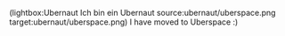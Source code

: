 <!--
Title: Ich bin ein Ubernaut
Author: Jacob Moen
Date: 2016/11/30 20:02
Datetime: 2016-11-30
Description: Moved to Uberspace
View: post
Disqusid: /2016/november/ich-bin-ein-ubernaut
ogimage: ubernaut/uberspace.png
thumb: ubernaut/uberspace_custom.png
Keywords: uberspace, ubernaut, hosting
Tags: hosting, uberspace
blogpost: true
published: false
-->
(lightbox:Ubernaut Ich bin ein Ubernaut source:ubernaut/uberspace.png target:ubernaut/uberspace.png)
I have moved to Uberspace :)